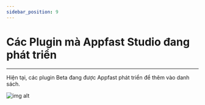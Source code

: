 ```yaml
---
sidebar_position: 9
---
```


# Các Plugin mà Appfast Studio đang phát triển

---
Hiện tại, các plugin Beta đang được Appfast phát triển để thêm vào danh sách.

![img alt](/img/data/news/news11.png)